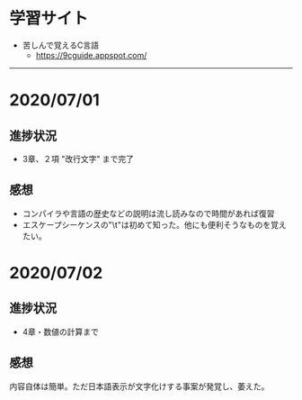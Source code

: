 # 学習サイト
- 苦しんで覚えるC言語
    - https://9cguide.appspot.com/

------------------

# 2020/07/01
## 進捗状況
- 3章、２項 "改行文字" まで完了

## 感想
- コンパイラや言語の歴史などの説明は流し読みなので時間があれば復習
- エスケープシーケンスの"\t"は初めて知った。他にも便利そうなものを覚えたい。


# 2020/07/02
## 進捗状況
- 4章・数値の計算まで

## 感想
内容自体は簡単。ただ日本語表示が文字化けする事案が発覚し、萎えた。
